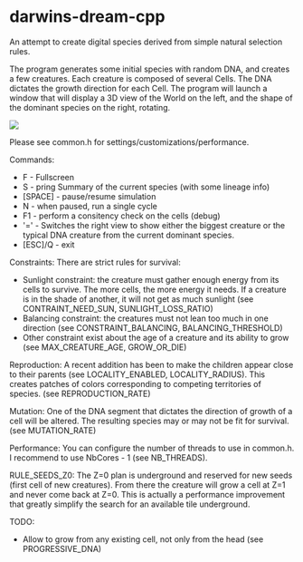 darwins-dream-cpp
=================
 
An attempt to create digital species derived from simple natural selection rules.


The program generates some initial species with random DNA, and creates a few creatures.
Each creature is composed of several Cells.
The DNA dictates the growth direction for each Cell.
The program will launch a window that will display a 3D view of the World on the left, and the shape of the dominant species on the right, rotating.

![](https://raw.github.com/benji/darwins-dream-cpp/master/docs/screenshot-3.png)

Please see common.h for settings/customizations/performance.

Commands:
  * F - Fullscreen
  * S - pring Summary of the current species (with some lineage info)
  * [SPACE] - pause/resume simulation
  * N - when paused, run a single cycle
  * F1 - perform a consitency check on the cells (debug)
  * '=' - Switches the right view to show either the biggest creature or the typical DNA creature from the current dominant species.
  * [ESC]/Q - exit

Constraints:
There are strict rules for survival:
  * Sunlight constraint: the creature must gather enough energy from its cells to survive. The more cells, the more energy it needs. If a creature is in the shade of another, it will not get as much sunlight (see CONTRAINT_NEED_SUN, SUNLIGHT_LOSS_RATIO)
  * Balancing constraint: the creatures must not lean too much in one direction (see CONSTRAINT_BALANCING, BALANCING_THRESHOLD)
  * Other constraint exist about the age of a creature and its ability to grow (see MAX_CREATURE_AGE, GROW_OR_DIE)

Reproduction:
A recent addition has been to make the children appear close to their parents (see LOCALITY_ENABLED, LOCALITY_RADIUS). This creates patches of colors corresponding to competing territories of species.
(see REPRODUCTION_RATE)

Mutation:
One of the DNA segment that dictates the direction of growth of a cell will be altered. The resulting species may or may not be fit for survival.
(see MUTATION_RATE)



Performance:
You can configure the number of threads to use in common.h. I recommend to use NbCores - 1 (see NB_THREADS).

RULE_SEEDS_Z0:
The Z=0 plan is underground and reserved for new seeds (first cell of new creatures).
From there the creature will grow a cell at Z=1 and never come back at Z=0.
This is actually a performance improvement that greatly simplify the search for an available tile underground.

TODO:
- Allow to grow from any existing cell, not only from the head (see PROGRESSIVE_DNA)
